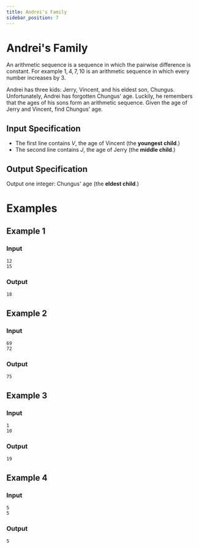 ```yaml
---
title: Andrei's Family
sidebar_position: 7
---
```


# Andrei's Family

An arithmetic sequence is a sequence in which the pairwise difference is constant.
For example $1, 4, 7, 10$ is an arithmetic sequence in which every number increases by $3$.

Andrei has three kids: Jerry, Vincent, and his eldest son, Chungus. Unfortunately, Andrei has forgotten Chungus' age.
Luckily, he remembers that the ages of his sons form an arithmetic sequence. Given the age of Jerry and Vincent, find Chungus' age.

## Input Specification

- The first line contains $V$, the age of Vincent (the **youngest child**.)
- The second line contains $J$, the age of Jerry (the **middle child**.)

## Output Specification

Output one integer: Chungus' age (the **eldest child**.)

# Examples

## Example 1

### Input

```
12
15
```

### Output

```
18
```

## Example 2

### Input

```
69
72
```

### Output

```
75
```

## Example 3

### Input

```
1
10
```

### Output

```
19
```

## Example 4

### Input

```
5
5
```

### Output

```
5
```
